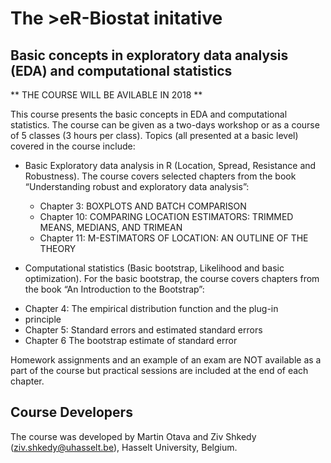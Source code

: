 
# The >eR-Biostat initative
## Basic concepts in exploratory data analysis (EDA) and computational statistics
** THE COURSE WILL BE AVILABLE IN 2018 **

This course presents the basic concepts in EDA and computational statistics. The course can be given as a  two-days workshop or as a course of 5 classes (3 hours per class).  Topics (all presented at a basic level) covered in the course include:

* Basic Exploratory data analysis in R (Location, Spread, Resistance and Robustness). The course covers selected chapters from the book “Understanding robust and exploratory data analysis”: 
  + Chapter 3: BOXPLOTS AND BATCH COMPARISON
  + Chapter 10: COMPARING LOCATION ESTIMATORS: TRIMMED MEANS, MEDIANS, AND TRIMEAN
  + Chapter 11: M-ESTIMATORS OF LOCATION: AN OUTLINE OF THE THEORY

* Computational statistics (Basic bootstrap, Likelihood and basic optimization). For the basic bootstrap, the course covers chapters from the book  “An Introduction to the Bootstrap”:
 + Chapter 4: The empirical distribution function and the plug-in
 + principle 
 + Chapter 5: Standard errors and estimated standard errors 
 + Chapter 6 The bootstrap estimate of standard error

Homework assignments and an example of an exam are NOT available as a part of the course but practical sessions are included at the end of each chapter.

## Course Developers
The course was developed by Martin Otava and Ziv Shkedy (ziv.shkedy@uhasselt.be), Hasselt University, Belgium.



